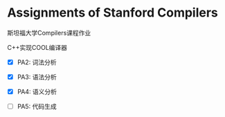 # Assignments of Stanford Compilers
斯坦福大学Compilers课程作业

C++实现COOL编译器

- [x] PA2: 词法分析
- [x] PA3: 语法分析
- [x] PA4: 语义分析
- [ ] PA5: 代码生成


